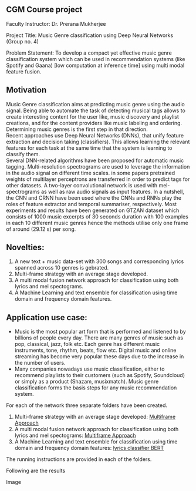 ## CGM Course project
Faculty Instructor: Dr. Prerana Mukherjee 

Project Title: Music Genre classification using Deep Neural Networks (Group no. 4) 

Problem Statement: To develop a compact yet effective music genre classification system which can be used in recommendation systems (like Spotify and Gaana) [low computation at inference time] using multi modal feature fusion. 

## Motivation
Music Genre classification aims at predicting music genre using the audio signal. Being able to automate the task of detecting 
musical tags allows to create interesting content for the user like, music discovery and playlist creations, and for the 
content providers like music labeling and ordering. Determining music genres is the first step in that direction.  
Recent approaches use Deep Neural Networks (DNNs), that unify feature extraction and decision taking (classifiers). 
This allows learning the relevant features for each task at the same time that the system is learning to classify them.  
Several DNN-related algorithms have been proposed for automatic music tagging. Multi-resolution spectrograms are used to leverage the information in the audio signal on different 
time scales. in some papers pretrained weights of multilayer perceptrons are transferred in order to predict tags for other datasets. A two-layer convolutional network is used with mel-spectrograms as well as 
raw audio signals as input features. In a nutshell, the CNN and CRNN have been used where the  CNNs and RNNs play the roles of feature extractor and temporal summariser, respectively. 
Most experiments and results have been generated on GTZAN dataset which consists of 1000 music excerpts of 30 seconds duration 
with 100 examples in each 10 different music genres hence the methods utilise only one frame of around (29.12 s) per song.


## Novelties:

1.	A new text + music data-set with 300 songs and corresponding lyrics spanned across 10 genres is gebrated.
2.	Multi-frame strategy with an average stage developed.
3.	A multi modal fusion network approach for classification using both lyrics and mel spectograms.
4.	A Machine Learning and text ensemble for classification using time domain and frequency domain features. 

## Application use case:

- Music is the most popular art form that is performed and listened to by billions of people every day. There are many genres of music such as pop, classical, jazz, folk etc. Each genre has different music instruments, tone, rhythm, beats, flow etc. Digital music and 
online streaming has become very popular these days due to the increase in the number of users. 
- Many companies nowadays use music classification, either to recommend playlists to their customers (such as Spotify, Soundcloud) or simply as a product (Shazam, musixmatch). Music genre classification forms the basis steps for any music recommendation system.

For each of the network three separate folders have been created.
1.  Multi-frame strategy with an average stage developed: [Multiframe Approach]()
3.	A multi modal fusion network approach for classification using both lyrics and mel spectograms: [Multiframe Approach]()
4.	A Machine Learning and text ensemble for classification using time domain and frequency domain features: [lyrics classifier BERT]()

The running instructions are provided in each of the folders.

Following are the results

Image
